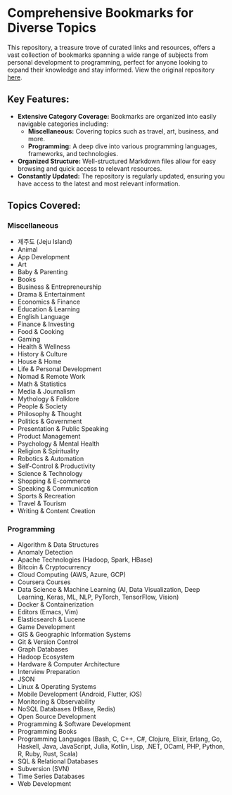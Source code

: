 # Comprehensive Bookmarks for Diverse Topics

This repository, a treasure trove of curated links and resources, offers a vast collection of bookmarks spanning a wide range of subjects from personal development to programming, perfect for anyone looking to expand their knowledge and stay informed.  View the original repository [here](https://github.com/hyunjun/bookmarks).

## Key Features:

*   **Extensive Category Coverage:**  Bookmarks are organized into easily navigable categories including:
    *   **Miscellaneous:** Covering topics such as travel, art, business, and more.
    *   **Programming:** A deep dive into various programming languages, frameworks, and technologies.
*   **Organized Structure:**  Well-structured Markdown files allow for easy browsing and quick access to relevant resources.
*   **Constantly Updated:**  The repository is regularly updated, ensuring you have access to the latest and most relevant information.

##  Topics Covered:

### Miscellaneous
*   제주도 (Jeju Island)
*   Animal
*   App Development
*   Art
*   Baby & Parenting
*   Books
*   Business & Entrepreneurship
*   Drama & Entertainment
*   Economics & Finance
*   Education & Learning
*   English Language
*   Finance & Investing
*   Food & Cooking
*   Gaming
*   Health & Wellness
*   History & Culture
*   House & Home
*   Life & Personal Development
*   Nomad & Remote Work
*   Math & Statistics
*   Media & Journalism
*   Mythology & Folklore
*   People & Society
*   Philosophy & Thought
*   Politics & Government
*   Presentation & Public Speaking
*   Product Management
*   Psychology & Mental Health
*   Religion & Spirituality
*   Robotics & Automation
*   Self-Control & Productivity
*   Science & Technology
*   Shopping & E-commerce
*   Speaking & Communication
*   Sports & Recreation
*   Travel & Tourism
*   Writing & Content Creation

### Programming
*   Algorithm & Data Structures
*   Anomaly Detection
*   Apache Technologies (Hadoop, Spark, HBase)
*   Bitcoin & Cryptocurrency
*   Cloud Computing (AWS, Azure, GCP)
*   Coursera Courses
*   Data Science & Machine Learning (AI, Data Visualization, Deep Learning, Keras, ML, NLP, PyTorch, TensorFlow, Vision)
*   Docker & Containerization
*   Editors (Emacs, Vim)
*   Elasticsearch & Lucene
*   Game Development
*   GIS & Geographic Information Systems
*   Git & Version Control
*   Graph Databases
*   Hadoop Ecosystem
*   Hardware & Computer Architecture
*   Interview Preparation
*   JSON
*   Linux & Operating Systems
*   Mobile Development (Android, Flutter, iOS)
*   Monitoring & Observability
*   NoSQL Databases (HBase, Redis)
*   Open Source Development
*   Programming & Software Development
*   Programming Books
*   Programming Languages (Bash, C, C++, C#, Clojure, Elixir, Erlang, Go, Haskell, Java, JavaScript, Julia, Kotlin, Lisp, .NET, OCaml, PHP, Python, R, Ruby, Rust, Scala)
*   SQL & Relational Databases
*   Subversion (SVN)
*   Time Series Databases
*   Web Development